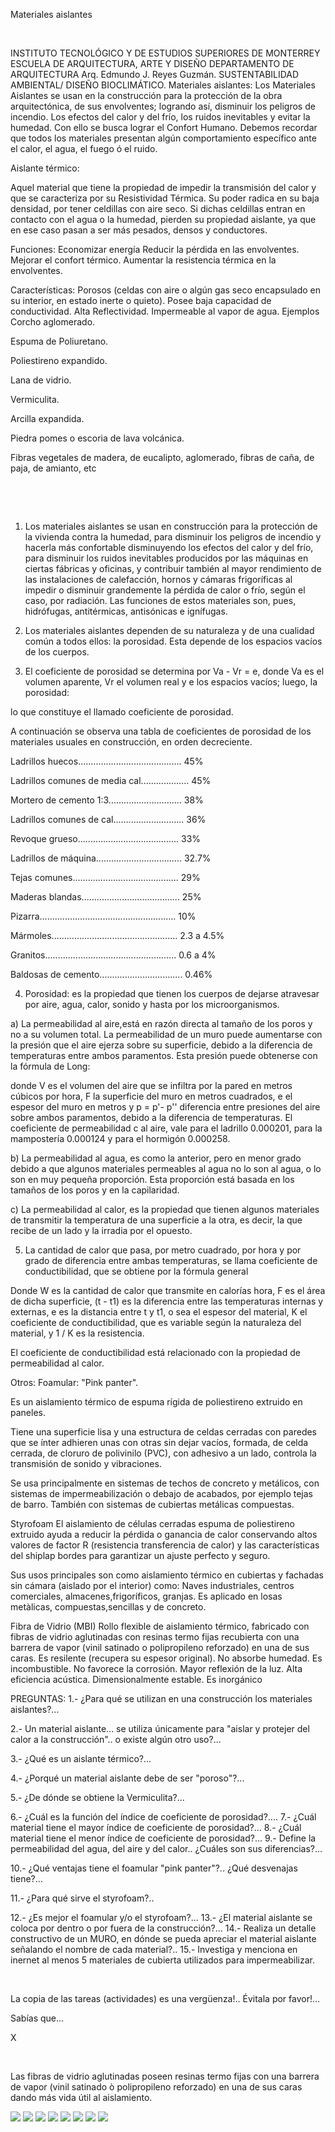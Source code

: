 

Materiales aislantes




 
 
INSTITUTO TECNOLÓGICO Y DE ESTUDIOS 
 SUPERIORES DE MONTERREY
ESCUELA DE ARQUITECTURA, ARTE Y 
 DISEÑO
DEPARTAMENTO DE 
 ARQUITECTURA
Arq. Edmundo J. Reyes 
 Guzmán.
SUSTENTABILIDAD AMBIENTAL/ DISEÑO BIOCLIMÁTICO.
 Materiales aislantes: 
Los Materiales Aislantes se usan en la construcción para la protección de la obra arquitectónica, de sus envolventes; logrando así, disminuir los peligros de incendio. Los efectos del calor y del frío, los ruidos inevitables y evitar la humedad. Con ello se busca lograr el Confort Humano.
Debemos recordar que todos los materiales presentan algún comportamiento específico ante el calor, el agua, el fuego ó el ruido.

Aislante térmico: 

Aquel material que tiene la propiedad de impedir la transmisión del calor y que se caracteriza por su Resistividad Térmica. Su poder radica en su baja densidad, por tener celdillas con aire seco. Si dichas celdillas entran en contacto con el agua o la humedad, pierden su propiedad aislante, ya que en ese caso pasan a ser más pesados, densos y conductores.

 Funciones: 
 Economizar energía
 Reducir la pérdida en las envolventes.
 Mejorar el confort térmico.
 Aumentar la resistencia térmica en la envolventes.

 Características: 
Porosos (celdas con aire o algún gas seco encapsulado en su interior, en estado inerte o quieto). 
Posee baja capacidad de conductividad.
Alta Reflectividad.
Impermeable al vapor de agua.
Ejemplos 
Corcho aglomerado. 

Espuma de Poliuretano.

Poliestireno expandido.

Lana de vidrio.

Vermiculita.

Arcilla expandida.

Piedra pomes o escoria de lava volcánica.

Fibras vegetales de madera, de eucalipto, aglomerado, fibras de caña, de paja, de amianto, etc










 






































 
1. Los materiales aislantes se usan en construcción para la protección de la vivienda contra la humedad, para disminuir los peligros de incendio y hacerla más confortable disminuyendo los efectos del calor y del frío, para disminuir los ruidos inevitables producidos por las máquinas en ciertas fábricas y oficinas, y contribuir también al mayor rendimiento de las instalaciones de calefacción, hornos y cámaras frigoríficas al impedir o disminuir grandemente la pérdida de calor o frío, según el caso, por radiación. Las funciones de estos materiales son, pues, hidrófugas, antitérmicas, antisónicas e ignífugas.

2. Los materiales aislantes dependen de su naturaleza y de una cualidad común a todos ellos: la porosidad. Esta depende de los espacios vacíos de los cuerpos.

3. El coeficiente de porosidad se determina por Va - Vr = e, donde Va es el volumen aparente, Vr el volumen real y e los espacios vacíos; luego, la porosidad:

lo que constituye el llamado coeficiente de porosidad.

A continuación se observa una tabla de coeficientes de porosidad de los materiales usuales en construcción, en orden decreciente. 



Ladrillos huecos......................................... 45%

Ladrillos comunes de media cal................... 45%

Mortero de cemento 1:3............................. 38%

Ladrillos comunes de cal............................ 36%

Revoque grueso........................................ 33%

Ladrillos de máquina.................................. 32.7%

Tejas comunes.......................................... 29%

Maderas blandas....................................... 25%

Pizarra...................................................... 10%

Mármoles.................................................. 2.3 a 4.5%

Granitos.................................................... 0.6 a 4%

Baldosas de cemento................................. 0.46%


4. Porosidad: es la propiedad que tienen los cuerpos de dejarse atravesar por aire, agua, calor, sonido y hasta por los microorganismos.

a) La permeabilidad al aire,está en razón directa al tamaño de los poros y no a su volumen total. La permeabilidad de un muro puede aumentarse con la presión que el aire ejerza sobre su superficie, debido a la diferencia de temperaturas entre ambos paramentos. Esta presión puede obtenerse con la fórmula de Long:

donde V es el volumen del aire que se infiltra por la pared en metros cúbicos por hora, F la superficie del muro en metros cuadrados, e el espesor del muro en metros y p = p'- p'' diferencia entre presiones del aire sobre ambos paramentos, debido a la diferencia de temperaturas. El coeficiente de permeabilidad c al aire, vale para el ladrillo 0.000201, para la mampostería 0.000124 y para el hormigón 0.000258.

b) La permeabilidad al agua, es como la anterior, pero en menor grado debido a que algunos materiales permeables al agua no lo son al agua, o lo son en muy pequeña proporción. Esta proporción está basada en los tamaños de los poros y en la capilaridad.

c) La permeabilidad al calor, es la propiedad que tienen algunos materiales de transmitir la temperatura de una superficie a la otra, es decir, la que recibe de un lado y la irradia por el opuesto. 

5. La cantidad de calor que pasa, por metro cuadrado, por hora y por grado de diferencia entre ambas temperaturas, se llama coeficiente de conductibilidad, que se obtiene por la fórmula general

Donde W es la cantidad de calor que transmite en calorías hora, F es el área de dicha superficie, (t - t1) es la diferencia entre las temperaturas internas y externas, e es la distancia entre t y t1, o sea el espesor del material, K el coeficiente de conductibilidad, que es variable según la naturaleza del material, y 1 / K es la resistencia.

El coeficiente de conductibilidad está relacionado con la propiedad de permeabilidad al calor.
 
Otros: 
Foamular: "Pink panter". 
 
Es un aislamiento térmico de espuma rígida de poliestireno extruido en paneles.

Tiene una superficie lisa y una estructura de celdas cerradas con paredes que se ínter adhieren unas con otras sin dejar vacíos, formada, de celda cerrada, de cloruro de polivinilo (PVC), con adhesivo a un lado, controla la transmisión de sonido y vibraciones.

Se usa principalmente en sistemas de techos de concreto y metálicos, con sistemas de impermeabilización o debajo de acabados, por ejemplo tejas de barro.
También con sistemas de cubiertas metálicas compuestas.


Styrofoam 
El aislamiento de células cerradas espuma de poliestireno extruido ayuda a reducir la pérdida o ganancia de calor conservando altos valores de factor R (resistencia transferencia de calor) y las características del shiplap bordes para garantizar un ajuste perfecto y seguro.

Sus usos principales son como aislamiento térmico en cubiertas y fachadas sin cámara (aislado por el interior) como:
Naves industriales, centros comerciales, almacenes,frigoríficos, granjas.
Es aplicado en losas metàlicas, compuestas,sencillas y de concreto.

Fibra de Vidrio (MBI)
Rollo flexible de aislamiento térmico, fabricado con fibras de vidrio aglutinadas con resinas termo fijas recubierta con una barrera de vapor (vinil satinado o polipropileno reforzado) en una de sus caras.
Es resilente (recupera su espesor original).
No absorbe humedad.
Es incombustible.
No favorece la corrosión.
Mayor reflexión de la luz.
Alta eficiencia acústica.
Dimensionalmente estable.
Es inorgánico

PREGUNTAS:
1.- ¿Para qué se utilizan en una construcción los materiales aislantes?...

2.- Un material aislante... se utiliza únicamente para "aislar y protejer del calor a la construcción".. o existe algún otro uso?...

3.- ¿Qué es un aislante térmico?...

4.- ¿Porqué un material aislante debe de ser "poroso"?...

5.- ¿De dónde se obtiene la Vermiculita?...

6.- ¿Cuál es la función del índice de coeficiente de porosidad?.... 
7.- ¿Cuál material tiene el mayor índice de coeficiente de porosidad?... 
8.- ¿Cuál material tiene el menor índice de coeficiente de porosidad?...
9.- Define la permeabilidad del agua, del aire y del calor.. ¿Cuáles son sus diferencias?...

10.- ¿Qué ventajas tiene el foamular "pink panter"?.. ¿Qué desvenajas tiene?...

11.- ¿Para qué sirve el styrofoam?.. 

12.- ¿Es mejor el foamular y/o el styrofoam?...
13.- ¿El material aislante se coloca por dentro o por fuera de la construcción?...
14.- Realiza un detalle constructivo de un MURO, en dónde se pueda apreciar el material aislante señalando el nombre de cada material?..
15.- Investiga y menciona en inernet al menos 5 materiales de cubierta utilizados para impermeabilizar.



 



 La copia de las tareas (actividades) es una vergüenza!.. Évitala por favor!...













Sabías que... 




X




 




Las fibras de vidrio aglutinadas poseen resinas termo fijas con una barrera de vapor (vinil satinado ò polipropileno reforzado) en una de sus caras dando más vida útil al aislamiento. 







![](./content/4/M4.47/foam.jpg)
![](./content/4/M4.47/pink.jpg)
![](./content/4/M4.47/aislantes.3.jpg)
![](./content/4/M4.47/aislantes.2.jpg)
![](./content/4/M4.47/aislantes.1.jpg)
![](./content/4/M4.47/aislantes.4.jpg)
![](./content/4/M4.47/sugerencias.gif)
![](./content/4/M4.47/fibradevidrio.jpg)

